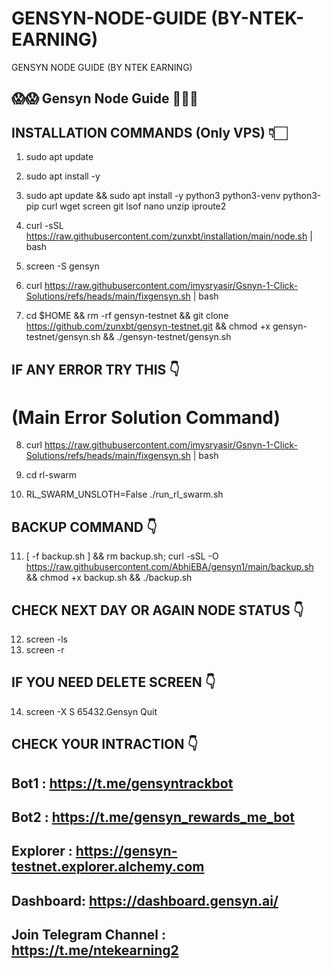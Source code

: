 # GENSYN-NODE-GUIDE (BY-NTEK-EARNING)
GENSYN NODE GUIDE (BY NTEK EARNING)

## 😱😱 Gensyn Node Guide 💖💖💖

## INSTALLATION COMMANDS (Only VPS) 👇🏻

1. sudo apt update

2. sudo apt install -y

3. sudo apt update && sudo apt install -y python3 python3-venv python3-pip curl wget screen git lsof nano unzip iproute2

4. curl -sSL https://raw.githubusercontent.com/zunxbt/installation/main/node.sh | bash

5. screen -S gensyn

6. curl https://raw.githubusercontent.com/imysryasir/Gsnyn-1-Click-Solutions/refs/heads/main/fixgensyn.sh | bash

7. cd $HOME && rm -rf gensyn-testnet && git clone https://github.com/zunxbt/gensyn-testnet.git && chmod +x gensyn-testnet/gensyn.sh && ./gensyn-testnet/gensyn.sh

## IF ANY ERROR TRY THIS 👇

# (Main Error Solution Command) 

8. curl https://raw.githubusercontent.com/imysryasir/Gsnyn-1-Click-Solutions/refs/heads/main/fixgensyn.sh | bash

9. cd rl-swarm

10. RL_SWARM_UNSLOTH=False ./run_rl_swarm.sh

## BACKUP COMMAND 👇

11. [ -f backup.sh ] && rm backup.sh; curl -sSL -O https://raw.githubusercontent.com/AbhiEBA/gensyn1/main/backup.sh && chmod +x backup.sh && ./backup.sh

## CHECK NEXT DAY OR AGAIN NODE STATUS 👇

12. screen -ls
13. screen -r

## IF YOU NEED DELETE SCREEN 👇

14. screen -X S 65432.Gensyn Quit

## CHECK YOUR INTRACTION 👇

## Bot1 : https://t.me/gensyntrackbot
## Bot2 : https://t.me/gensyn_rewards_me_bot
## Explorer : https://gensyn-testnet.explorer.alchemy.com 
## Dashboard: https://dashboard.gensyn.ai/

## Join Telegram Channel : https://t.me/ntekearning2
